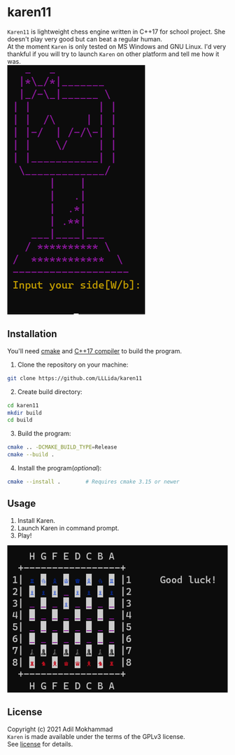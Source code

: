 # karen11
`Karen11` is lightweight chess engine written in C++17 for school project. She doesn't play very good but can beat a regular human.<br/>
At the moment `Karen` is only tested on MS Windows and GNU Linux. I'd very thankful if you will try to launch `Karen` on other platform and tell me how it was.<br/>
![Karen in terminal](./assets/karen.png)

## Installation 
You'll need [cmake](https://cmake.org/) and [C++17 compiler](https://en.cppreference.com/w/cpp/compiler_support/17) to build the program.<br/>
1. Clone the repository on your machine:<br/>
```bash
git clone https://github.com/LLLida/karen11
```
2. Create build directory:<br/>
```bash
cd karen11
mkdir build
cd build
```
3. Build the program:<br/>
```bash
cmake .. -DCMAKE_BUILD_TYPE=Release
cmake --build .
```
4. Install the program(_optional_):<br/>
```bash
cmake --install .        # Requires cmake 3.15 or newer
```

## Usage
1. Install Karen.<br/>
2. Launch Karen in command prompt.<br/>
3. Play!<br/>

![Play with unicode output](./assets/play.png)

## License
Copyright (c) 2021 Adil Mokhammad<br/>
`Karen` is made available under the terms of the GPLv3 license.<br/>
See [license](https://www.gnu.org/licenses/gpl-3.0.en.html) for details.
